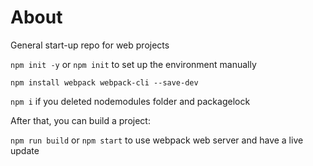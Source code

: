 # About
General start-up repo for web projects

`npm init -y` or `npm init` to set up the environment manually

`npm install webpack webpack-cli --save-dev`

`npm i` if you deleted nodemodules folder and packagelock

After that, you can build a project:

`npm run build` or `npm start` to use webpack web server and have a live update
